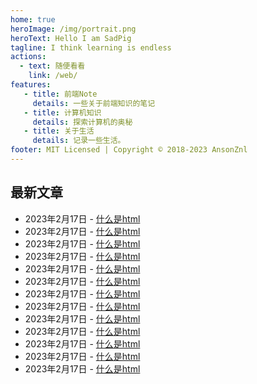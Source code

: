 ```yaml
---
home: true
heroImage: /img/portrait.png
heroText: Hello I am SadPig
tagline: I think learning is endless
actions:
  - text: 随便看看
    link: /web/
features:
   - title: 前端Note
     details: 一些关于前端知识的笔记
   - title: 计算机知识
     details: 探索计算机的奥秘
   - title: 关于生活
     details: 记录一些生活。
footer: MIT Licensed | Copyright © 2018-2023 AnsonZnl
---
```

## 最新文章
- 2023年2月17日 - [什么是html](/web/html-css/html/什么是html.md)
- 2023年2月17日 - [什么是html](/web/html-css/html/什么是html.md)
- 2023年2月17日 - [什么是html](/web/html-css/html/什么是html.md)
- 2023年2月17日 - [什么是html](/web/html-css/html/什么是html.md)
- 2023年2月17日 - [什么是html](/web/html-css/html/什么是html.md)
- 2023年2月17日 - [什么是html](/web/html-css/html/什么是html.md)
- 2023年2月17日 - [什么是html](/web/html-css/html/什么是html.md)
- 2023年2月17日 - [什么是html](/web/html-css/html/什么是html.md)
- 2023年2月17日 - [什么是html](/web/html-css/html/什么是html.md)
- 2023年2月17日 - [什么是html](/web/html-css/html/什么是html.md)
- 2023年2月17日 - [什么是html](/web/html-css/html/什么是html.md)
- 2023年2月17日 - [什么是html](/web/html-css/html/什么是html.md)
- 2023年2月17日 - [什么是html](/web/html-css/html/什么是html.md)